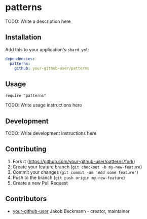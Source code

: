 # patterns

TODO: Write a description here

## Installation

Add this to your application's `shard.yml`:

```yaml
dependencies:
  patterns:
    github: your-github-user/patterns
```

## Usage

```crystal
require "patterns"
```

TODO: Write usage instructions here

## Development

TODO: Write development instructions here

## Contributing

1. Fork it (<https://github.com/your-github-user/patterns/fork>)
2. Create your feature branch (`git checkout -b my-new-feature`)
3. Commit your changes (`git commit -am 'Add some feature'`)
4. Push to the branch (`git push origin my-new-feature`)
5. Create a new Pull Request

## Contributors

- [your-github-user](https://github.com/your-github-user) Jakob Beckmann - creator, maintainer
